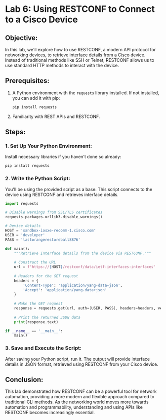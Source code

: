 # Lab 6: Using RESTCONF to Connect to a Cisco Device

## Objective:

In this lab, we'll explore how to use RESTCONF, a modern API protocol for networking devices, to retrieve interface details from a Cisco device. Instead of traditional methods like SSH or Telnet, RESTCONF allows us to use standard HTTP methods to interact with the device.

## Prerequisites:

1. A Python environment with the `requests` library installed. If not installed, you can add it with pip:

    ```bash
    pip install requests
    ```

2. Familiarity with REST APIs and RESTCONF.

## Steps:

### 1. Set Up Your Python Environment:

Install necessary libraries if you haven't done so already:

```bash
pip install requests
```

### 2. Write the Python Script:

You'll be using the provided script as a base. This script connects to the device using RESTCONF and retrieves interface details.

```python
import requests

# Disable warnings from SSL/TLS certificates
requests.packages.urllib3.disable_warnings()

# Device details
HOST = 'sandbox-iosxe-recomm-1.cisco.com'
USER = 'developer'
PASS = 'lastorangerestoreball8876'

def main():
    """Retrieve Interface details from the device via RESTCONF."""
    
    # Construct the URL
    url = f"https://{HOST}/restconf/data/ietf-interfaces:interfaces"
    
    # Headers for the GET request
    headers = {
        'Content-Type': 'application/yang-data+json',
        'Accept': 'application/yang-data+json'
    }
    
    # Make the GET request
    response = requests.get(url, auth=(USER, PASS), headers=headers, verify=False)
    
    # Print the returned JSON data
    print(response.text)

if __name__ == '__main__':
    main()
```

### 3. Save and Execute the Script:

After saving your Python script, run it. The output will provide interface details in JSON format, retrieved using RESTCONF from your Cisco device.

## Conclusion:

This lab demonstrated how RESTCONF can be a powerful tool for network automation, providing a more modern and flexible approach compared to traditional CLI methods. As the networking world moves more towards automation and programmability, understanding and using APIs like RESTCONF becomes increasingly essential.